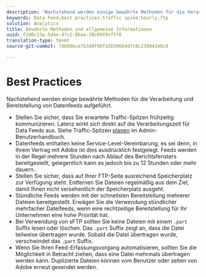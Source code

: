 ```yaml
---
description: 'Nachstehend werden einige bewährte Methoden für die Verarbeitung und Bereitstellung von Datenfeeds aufgeführt. Gehen Sie dazu folgendermaßen vor '
keywords: Data Feed;best practices;traffic spike;hourly;ftp
solution: Analytics
title: Bewährte Methoden und allgemeine Informationen
uuid: f2d6c13a-5d4e-4fc2-8baa-28c69f0cf5f6
translation-type: tm+mt
source-git-commit: 7db88bce7b3d0f90fa5b50664d7c0c23904348c0

---
```



# Best Practices

Nachstehend werden einige bewährte Methoden für die Verarbeitung und Bereitstellung von Datenfeeds aufgeführt.

* Stellen Sie sicher, dass Sie erwartete Traffic-Spitzen frühzeitig kommunizieren. Latenz wirkt sich direkt auf die Verarbeitungszeit für Data Feeds aus. Siehe Traffic-Spitzen [planen](/help/admin/c-traffic-management/t-traffic-schedule-spike.md) im Admin-Benutzerhandbuch.
* Datenfeeds enthalten keine Service-Level-Vereinbarung, es sei denn, in Ihrem Vertrag mit Adobe ist dies ausdrücklich festgelegt. Feeds werden in der Regel mehrere Stunden nach Ablauf des Berichtsfensters bereitgestellt, gelegentlich kann es jedoch bis zu 12 Stunden oder mehr dauern.
* Stellen Sie sicher, dass auf Ihrer FTP-Seite ausreichend Speicherplatz zur Verfügung steht. Entfernen Sie Dateien regelmäßig aus dem Ziel, damit Ihnen nicht versehentlich der Speicherplatz ausgeht.
* Stündliche Feeds werden mit der schnellsten Bereitstellung mehrerer Dateien bereitgestellt. Erwägen Sie die Verwendung stündlicher mehrfacher Dateifeeds, wenn eine rechtzeitige Bereitstellung für Ihr Unternehmen eine hohe Priorität hat.
* Bei Verwendung von sFTP sollten Sie keine Dateien mit einem `.part` Suffix lesen oder löschen. Das `.part` Suffix zeigt an, dass die Datei teilweise übertragen wurde. Sobald die Datei übertragen wurde, verschwindet das `.part` Suffix.
* Wenn Sie Ihren Feed-Erfassungsvorgang automatisieren, sollten Sie die Möglichkeit in Betracht ziehen, dass eine Datei mehrmals übertragen werden kann. Duplizierte Dateien können vom Benutzer oder selten von Adobe erneut gesendet werden.
